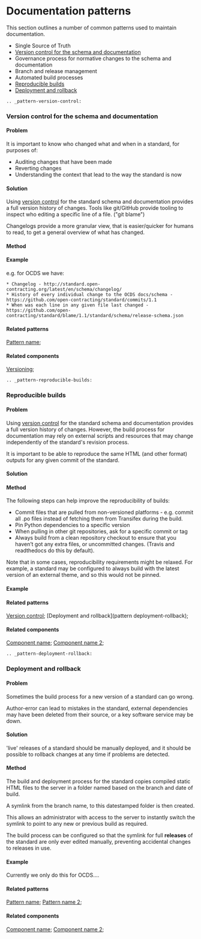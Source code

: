 # Documentation patterns

This section outlines a number of common patterns used to maintain documentation. 

* Single Source of Truth
* [Version control for the schema and documentation](pattern-version-control)
* Governance process for normative changes to the schema and documentation 
* Branch and release management
* Automated build processes
* [Reproducible builds](pattern-reproducible-builds)
* [Deployment and rollback](pattern-deployment-rollback)

```eval_rst
.. _pattern-version-control:
```

### Version control for the schema and documentation

#### Problem

It is important to know who changed what and when in a standard, for purposes of:

* Auditing changes that have been made
* Reverting changes
* Understanding the context that lead to the way the standard is now

#### Solution

Using [version control](pattern-version-control) for the standard schema and documentation provides a full version history of changes. Tools like git/GitHub provide tooling to inspect who editing a specific line of a file.  ("git blame") 

Changelogs provide a more granular view, that is easier/quicker for humans to read, to get a general overview of what has changed.

#### Method

#### Example

e.g. for OCDS we have:

```eval_rst
* Changelog - http://standard.open-contracting.org/latest/en/schema/changelog/
* History of every individual change to the OCDS docs/schema - https://github.com/open-contracting/standard/commits/1.1
* When was each line in any given file last changed - https://github.com/open-contracting/standard/blame/1.1/standard/schema/release-schema.json
```

#### Related patterns

[Pattern name](pattern-reproducible-builds);

#### Related components

[Versioning](component-versioning);




```eval_rst
.. _pattern-reproducible-builds:
```

### Reproducible builds

#### Problem

Using [version control](pattern-version-control) for the standard schema and documentation provides a full version history of changes. However, the build process for documentation may rely on external scripts and resources that may change independently of the standard's revision process. 

It is important to be able to reproduce the same HTML (and other format) outputs for any given commit of the standard. 

#### Solution



#### Method

The following steps can help improve the reproducibility of builds:

* Commit files that are pulled from non-versioned platforms - e.g. commit all .po files instead of fetching them from Transifex during the build.
* Pin Python dependencies to a specific version
* When pulling in other git repositories, ask for a specific commit or tag
* Always build from a clean repository checkout to ensure that you haven’t got any extra files, or uncommitted changes. (Travis and readthedocs do this by default). 

Note that in some cases, reproducibility requirements might be relaxed. For example, a standard may be configured to always build with the latest version of an external theme, and so this would not be pinned. 

#### Example

#### Related patterns

[Version control](pattern-version-control); [Deployment and rollback](pattern deployment-rollback); 

#### Related components

[Component name](component-slug); [Component name 2](component-slug-2); 








```eval_rst
.. _pattern-deployment-rollback:
```

### Deployment and rollback

#### Problem

Sometimes the build process for a new version of a standard can go wrong. 

Author-error can lead to mistakes in the standard, external dependencies may have been deleted from their source, or a key software service may be down. 

#### Solution

'live' releases of a standard should be manually deployed, and it should be possible to rollback changes at any time if problems are detected. 

#### Method

The build and deployment process for the standard copies compiled static HTML files to the server in a folder named based on the branch and date of build.

A symlink from the branch name, to this datestamped folder is then created. 

This allows an administrator with access to the server to instantly switch the symlink to point to any new or previous build as required.

The build process can be configured so that the symlink for full **releases** of the standard are only ever edited manually, preventing accidental changes to releases in use. 


#### Example

Currently we only do this for OCDS....

#### Related patterns

[Pattern name](pattern-slug); [Pattern name 2](pattern-slug-2); 

#### Related components

[Component name](component-slug); [Component name 2](component-slug-2); 

